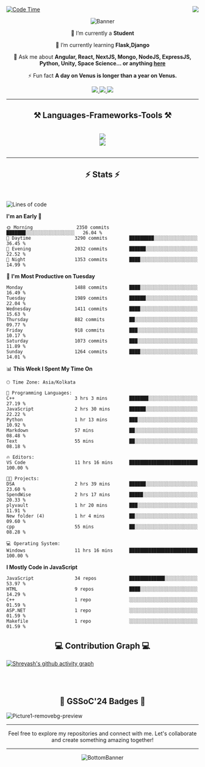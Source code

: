 <div>
 
<img align="right" src="https://visitor-badge.laobi.icu/badge?page_id=shreyash3087.shreyash3087" />

 [![Code Time](https://wakatime.com/badge/user/cd5f70df-e644-46f4-a03b-e1ce78615131.svg)](https://wakatime.com/@cd5f70df-e644-46f4-a03b-e1ce78615131)
 
</div>


<div align="center">
 
![Banner](https://github.com/user-attachments/assets/fe33d289-b057-4d85-ad76-3103802aa9e1)

</div>


<div align="center">
 
 🔭 I’m currently a **Student** 
 
 🌱 I’m currently learning **Flask,Django**

💬 Ask me about **Angular, React, NextJS, Mongo, NodeJS, ExpressJS, Python, Unity, Space Science... or anything [here](https://github.com/shreyash3087/shreyash3087/issues)**

⚡ Fun fact **A day on Venus is longer than a year on Venus.**

</div>
 
<div align="center"> 
  <a href="mailto:shreyash3087@gmail.com">
    <img src="https://img.shields.io/badge/Gmail-333333?style=for-the-badge&logo=gmail&logoColor=red" />
  </a>
  <a href="https://www.linkedin.com/in/shreyash-srivastava-1a1161280" target="_blank">
    <img src="https://img.shields.io/badge/LinkedIn-0077B5?style=for-the-badge&logo=linkedin&logoColor=white" target="_blank" />
  </a>
  <a href="https://github.com/shreyash3087" target="_blank">
     <img src="https://img.shields.io/badge/Github-FF5722?style=for-the-badge&logo=github&logoColor=white" target="_blank" />
  </a>
</div>
<hr/>
 
<h2 align="center">⚒️ Languages-Frameworks-Tools ⚒️</h2>
<br/>
<div align="center">
    <img src="https://skillicons.dev/icons?i=react,bootstrap,html,css,vscode,github,figma,cpp,vercel,netlify" /><br>
    <img src="https://skillicons.dev/icons?i=tailwind,git,nodejs,python,javascript,typescript,express,firebase,mongodb,nextjs,unity,azure,blender" /><br>
</div>

<br/>
<hr/>

<h2 align="center">⚡ Stats ⚡</h2>

<br>
<div>
 
 
<!--START_SECTION:waka-->
![Lines of code](https://img.shields.io/badge/From%20Hello%20World%20I%27ve%20Written-5.3%20million%20lines%20of%20code-blue)

**I'm an Early 🐤** 

```text
🌞 Morning                2350 commits        ███████░░░░░░░░░░░░░░░░░░   26.04 % 
🌆 Daytime                3290 commits        █████████░░░░░░░░░░░░░░░░   36.45 % 
🌃 Evening                2032 commits        ██████░░░░░░░░░░░░░░░░░░░   22.52 % 
🌙 Night                  1353 commits        ████░░░░░░░░░░░░░░░░░░░░░   14.99 % 
```
📅 **I'm Most Productive on Tuesday** 

```text
Monday                   1488 commits        ████░░░░░░░░░░░░░░░░░░░░░   16.49 % 
Tuesday                  1989 commits        ██████░░░░░░░░░░░░░░░░░░░   22.04 % 
Wednesday                1411 commits        ████░░░░░░░░░░░░░░░░░░░░░   15.63 % 
Thursday                 882 commits         ██░░░░░░░░░░░░░░░░░░░░░░░   09.77 % 
Friday                   918 commits         ███░░░░░░░░░░░░░░░░░░░░░░   10.17 % 
Saturday                 1073 commits        ███░░░░░░░░░░░░░░░░░░░░░░   11.89 % 
Sunday                   1264 commits        ████░░░░░░░░░░░░░░░░░░░░░   14.01 % 
```


📊 **This Week I Spent My Time On** 

```text
🕑︎ Time Zone: Asia/Kolkata

💬 Programming Languages: 
C++                      3 hrs 3 mins        ███████░░░░░░░░░░░░░░░░░░   27.19 % 
JavaScript               2 hrs 30 mins       ██████░░░░░░░░░░░░░░░░░░░   22.22 % 
Python                   1 hr 13 mins        ███░░░░░░░░░░░░░░░░░░░░░░   10.92 % 
Markdown                 57 mins             ██░░░░░░░░░░░░░░░░░░░░░░░   08.48 % 
Text                     55 mins             ██░░░░░░░░░░░░░░░░░░░░░░░   08.18 % 

🔥 Editors: 
VS Code                  11 hrs 16 mins      █████████████████████████   100.00 % 

🐱‍💻 Projects: 
DSA                      2 hrs 39 mins       ██████░░░░░░░░░░░░░░░░░░░   23.60 % 
SpendWise                2 hrs 17 mins       █████░░░░░░░░░░░░░░░░░░░░   20.33 % 
plyvault                 1 hr 20 mins        ███░░░░░░░░░░░░░░░░░░░░░░   11.91 % 
New folder (4)           1 hr 4 mins         ██░░░░░░░░░░░░░░░░░░░░░░░   09.60 % 
cpp                      55 mins             ██░░░░░░░░░░░░░░░░░░░░░░░   08.28 % 

💻 Operating System: 
Windows                  11 hrs 16 mins      █████████████████████████   100.00 % 
```

**I Mostly Code in JavaScript** 

```text
JavaScript               34 repos            █████████████░░░░░░░░░░░░   53.97 % 
HTML                     9 repos             ████░░░░░░░░░░░░░░░░░░░░░   14.29 % 
C++                      1 repo              ░░░░░░░░░░░░░░░░░░░░░░░░░   01.59 % 
ASP.NET                  1 repo              ░░░░░░░░░░░░░░░░░░░░░░░░░   01.59 % 
Makefile                 1 repo              ░░░░░░░░░░░░░░░░░░░░░░░░░   01.59 % 
```




<!--END_SECTION:waka-->

</div>

<div>
  <div align="center" ><h2 align="center">💻 Contribution Graph 💻</h2></div>
 
  [![Shreyash's github activity graph](https://github-readme-activity-graph.vercel.app/graph?username=shreyash3087&hide_border=true&theme=github)](https://github.com/ashutosh00710/github-readme-activity-graph)
 
</div>

<br/><br/>

<h2 align="center">🔰 GSSoC'24 Badges 🔰</h2>

![Picture1-removebg-preview](https://github.com/user-attachments/assets/4ece96a5-043a-44df-b51b-40738d3603ff)

<div align="center"> 
  <hr/>
  Feel free to explore my repositories and connect with me. Let's collaborate and create something amazing together!
  <hr/>
</div>

<div align="center">
 
![BottomBanner](https://github.com/user-attachments/assets/7afe064f-9b9f-401d-bec1-35c8625bb3dc)

</div>

